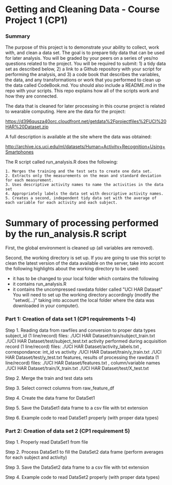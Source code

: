 Getting and Cleaning Data - Course Project 1 (CP1)
===========

### Summary

The purpose of this project is to demonstrate your ability to collect, work with, and clean a data set. The goal is to prepare tidy data that can be used for later analysis. You will be graded by your peers on a series of yes/no questions related to the project. You will be required to submit: 1) a tidy data set as described below, 2) a link to a Github repository with your script for performing the analysis, and 3) a code book that describes the variables, the data, and any transformations or work that you performed to clean up the data called CodeBook.md. You should also include a README.md in the repo with your scripts. This repo explains how all of the scripts work and how they are connected. 

The data that is cleaned for later processing in this course project is related to wearable computing. Here are the data for the project:

https://d396qusza40orc.cloudfront.net/getdata%2Fprojectfiles%2FUCI%20HAR%20Dataset.zip

A full description is available at the site where the data was obtained:

http://archive.ics.uci.edu/ml/datasets/Human+Activity+Recognition+Using+Smartphones

The R script called run_analysis.R does the following:

    1. Merges the training and the test sets to create one data set.
    2. Extracts only the measurements on the mean and standard deviation for each measurement. 
    3. Uses descriptive activity names to name the activities in the data set
    4. Appropriately labels the data set with descriptive activity names. 
    5. Creates a second, independent tidy data set with the average of each variable for each activity and each subject. 

Summary of processing performed by the run_analysis.R script
===========

First, the global environment is cleaned up (all variables are removed).

Second, the working directory is set up. If you are going to use this script to clean the latest version of the data available on the server, take into accont the following highlights about the working directory to be used:
  - it has to be changed to your local folder which contains the following
  - it contains run_analysis.R
  - it contains the uncompressed rawdata folder called "UCI HAR Dataset"
You will need to set up the working directory accordingly (modify the "setwd(...)" taking into account the local folder where the data was downloaded in your computer).


### Part 1: Creation of data set 1 (CP1 requirements 1-4)  

Step 1. Reading data from rawfiles and conversion to proper data types
subject_id (1 line/record)
  files:
    ./UCI HAR Dataset/train/subject_train.txt
    ./UCI HAR Dataset/test/subject_test.txt
activity performed during acquisition record (1 line/record)
  files:
    ./UCI HAR Dataset/activity_labels.txt , correspondance: int_id vs activity
    ./UCI HAR Dataset/train/y_train.txt
    ./UCI HAR Dataset/test/y_test.txt
features, results of processing the rawdata  (1 line/record)
  files:
    ./UCI HAR Dataset/features.txt , column/variable names
    ./UCI HAR Dataset/train/X_train.txt
    ./UCI HAR Dataset/test/X_test.txt

Step 2. Merge the train and test data sets

Step 3. Select correct columns from raw_feature_df

Step 4. Create the data frame for DataSet1

Step 5. Save the DataSet1 data frame to a csv file with txt extension

Step 6. Example code to read DataSet1 properly (with proper data types)


### Part 2: Creation of data set 2 (CP1 requirement 5)

Step 1. Properly read DataSet1 from file

Step 2. Process DataSet1 to fill the DataSet2 data frame 
          (perform averages for each subject and activity)

Step 3. Save the DataSet2 data frame to a csv file with txt extension

Step 4. Example code to read DataSet2 properly (with proper data types)
